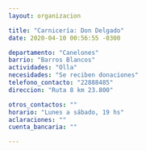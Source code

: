 ```yaml
---
layout: organizacion

title: "Carnicería: Don Delgado"
date: 2020-04-10 00:56:55 -0300

departamento: "Canelones"
barrio: "Barros Blancos"
actividades: "Olla"
necesidades: "Se reciben donaciones"
telefono_contacto: "22888485"
direccion: "Ruta 8 km 23.800"

otros_contactos: ""
horario: "Lunes a sábado, 19 hs"
aclaraciones: ""
cuenta_bancaria: ""

---
```

